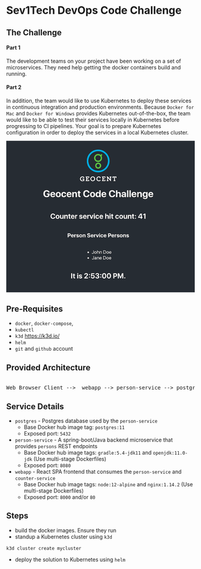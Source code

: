 # Sev1Tech DevOps Code Challenge

## The Challenge

#### Part 1
The development teams on your project have been working on a set of microservices. They need help getting the docker containers build and running.

#### Part 2
In addition, the team would like to use Kubernetes to deploy these services in continuous integration and production environments. Because `Docker for Mac` and `Docker for Windows` provides Kubernetes out-of-the-box, the team would like to be able to test their services locally in Kubernetes before progressing to CI pipelines. Your goal is to prepare Kubernetes configuration in order to deploy the services in a local Kubernetes cluster.

![Ideal Scenario image](./ideal-scenario.png)

## Pre-Requisites
- `docker`, `docker-compose`,
- `kubectl`
- `k3d` https://k3d.io/
- `helm`
- `git` and `github` account

## Provided Architecture
<pre>																			  
Web Browser Client -->  webapp --> person-service --> postgres
</pre>

## Service Details
- `postgres` - Postgres database used by the `person-service`
	- Base Docker hub image tag: `postgres:11`
	- Exposed port: `5432`
- `person-service` - A spring-boot/Java backend microservice that provides `persons` REST endpoints
	- Base Docker hub image tags: `gradle:5.4-jdk11` and `openjdk:11.0-jdk` (Use multi-stage Dockerfiles)
	- Exposed port: `8080`
- `webapp` - React SPA frontend that consumes the `person-service` and `counter-service`
	- Base Docker hub image tags: `node:12-alpine` and `nginx:1.14.2` (Use multi-stage Dockerfiles)
	- Exposed port: `8000` and/or `80`

## Steps
- build the docker images. Ensure they run
- standup a Kubernetes cluster using `k3d`
```
k3d cluster create mycluster
```
- deploy the solution to Kubernetes using `helm`
